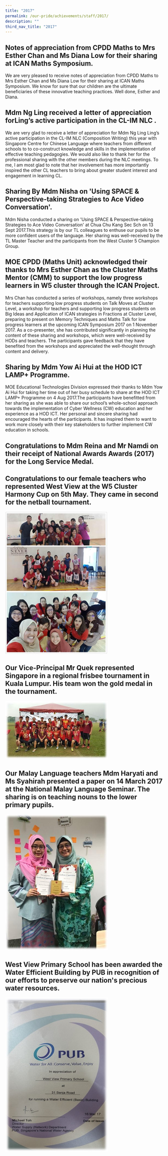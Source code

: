 ```yaml
---
title: "2017"
permalink: /our-pride/achievements/staff/2017/
description: ""
third_nav_title: "2017"
---
```


Notes of appreciation from CPDD Maths to Mrs Esther Chan and Ms Diana Low for their sharing at ICAN Maths Symposium.
--------------------------------------------------------------------------------------------------------------------

We are very pleased to receive notes of appreciation from CPDD Maths to Mrs Esther Chan and Ms Diana Low for their sharing at ICAN Maths Symposium. We know for sure that our children are the ultimate beneficiaries of these innovative teaching practices. Well done, Esther and Diana.

Mdm Ng Ling received a letter of appreciation forLing’s active participation in the CL-IM NLC .
-----------------------------------------------------------------------------------------------

We are very glad to receive a letter of appreciation for Mdm Ng Ling Ling’s active participation in the CL-IM NLC (Composition Writing) this year with Singapore Centre for Chinese Language where teachers from different schools to to co-construct knowledge and skills in the implementation of effective teaching pedagogies. We would also like to thank her for the professional sharing with the other members during the NLC meetings. To me, I am most glad to note that her involvement has more importantly inspired the other CL teachers to bring about greater student interest and engagement in learning CL.

Sharing By Mdm Nisha on 'Using SPACE & Perspective-taking Strategies to Ace Video Conversation'.
------------------------------------------------------------------------------------------------

Mdm Nisha conducted a sharing on 'Using SPACE & Perspective-taking Strategies to Ace Video Conversation' at Chua Chu Kang Sec Sch on 13 Sept 2017.This strategy is by our TL colleagues to enthuse our pupils to be more confident users of the language. Her sharing was well-received by the TL Master Teacher and the participants from the West Cluster 5 Champion Group.

MOE CPDD (Maths Unit) acknowledged their thanks to Mrs Esther Chan as the Cluster Maths Mentor (CMM) to support the low progress learners in W5 cluster through the ICAN Project.
---------------------------------------------------------------------------------------------------------------------------------------------------------------------------------

Mrs Chan has conducted a series of workshops, namely three workshops for teachers supporting low progress students on Talk Moves at Cluster Level, a workshop for teachers and supporting low progress students on Big Ideas and Application of ICAN strategies in Fractions at Cluster Level, preparing to present on Memory Techniques and Maths Talk for low progress learners at the upcoming ICAN Symposium 2017 on 1 November 2017. As a co-presenter, she has contributed significantly in planning the content of these sharing and workshops, which were well-received by HODs and teachers. The participants gave feedback that they have benefited from the workshops and appreciated the well-thought through content and delivery.

Sharing by Mdm Yow Ai Hui at the HOD ICT LAMP+ Programme.
---------------------------------------------------------

MOE Educational Technologies Division expressed their thanks to Mdm Yow Ai Hui for taking her time out of her busy schedule to share at the HOD ICT LAMP+ Programme on 4 Aug 2017.The participants have benefitted from her sharing as she was able to share our school’s whole-school approach towards the implementation of Cyber Wellness (CW) education and her experience as a HOD ICT. Her personal and sincere sharing had encouraged the hearts of the participants. It has inspired them to want to work more closely with their key stakeholders to further implement CW education in schools.

Congratulations to Mdm Reina and Mr Namdi on their receipt of National Awards Awards (2017) for the Long Service Medal.
-----------------------------------------------------------------------------------------------------------------------

Congratulations to our female teachers who represented West View at the W5 Cluster Harmony Cup on 5th May. They came in second for the netball tournament.
----------------------------------------------------------------------------------------------------------------------------------------------------------

<style>  
img {  
  display: block;  
  margin-left: auto;  
  margin-right: auto;  
}  
</style>  
<body><img src="/images/W5%20Harmony%20Cup.jpeg" alt="2017 Staff Achievements" style="width:65%;">  
  
</body>  
<br>

Our Vice-Principal Mr Quek represented Singapore in a regional frisbee tournament in Kuala Lumpur. His team won the gold medal in the tournament.
-------------------------------------------------------------------------------------------------------------------------------------------------

<style>  
img {  
  display: block;  
  margin-left: auto;  
  margin-right: auto;  
}  
</style>  
<body><img src="/images/Mr%20Quek.jpeg" alt="2017 Staff Achievements" style="width:65%;">  
  
</body>  
<br>

Our Malay Language teachers ​Mdm Haryati and Ms Syahirah presented a paper on 14 March 2017 at the National Malay Language Seminar. The sharing is on teaching nouns to the lower primary pupils.
-------------------------------------------------------------------------------------------------------------------------------------------------------------------------------------------------

<style>  
img {  
  display: block;  
  margin-left: auto;  
  margin-right: auto;  
}  
</style>  
<body><img src="/images/Malay%20Seminar.jpeg" alt="2017 Staff Achievements" style="width:65%;">  
  
</body>  
<br>

West View Primary School has been awarded the Water Efficient Building by PUB in recognition of our efforts to preserve our nation's precious water resources.
--------------------------------------------------------------------------------------------------------------------------------------------------------------

<style>  
img {  
  display: block;  
  margin-left: auto;  
  margin-right: auto;  
}  
</style>  
<body><img src="/images/PUB.jpeg" alt="2017 Staff Achievements" style="width:65%;">  
  
</body>  
<br>